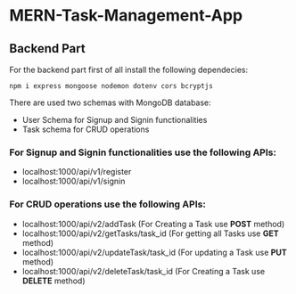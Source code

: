 # MERN-Task-Management-App
## Backend Part
For the backend part first of all install the following dependecies:
```
npm i express mongoose nodemon dotenv cors bcryptjs
```
There are used two schemas with MongoDB database:
- User Schema for Signup and Signin functionalities
- Task schema for CRUD operations

### For Signup and Signin functionalities use the following APIs:
- localhost:1000/api/v1/register
- localhost:1000/api/v1/signin

### For CRUD operations use the following APIs:
- localhost:1000/api/v2/addTask (For Creating a Task use **POST** method)
- localhost:1000/api/v2/getTasks/task_id (For getting all Tasks use **GET** method)
- localhost:1000/api/v2/updateTask/task_id (For updating a Task use **PUT** method)
- localhost:1000/api/v2/deleteTask/task_id (For Creating a Task use **DELETE** method)
